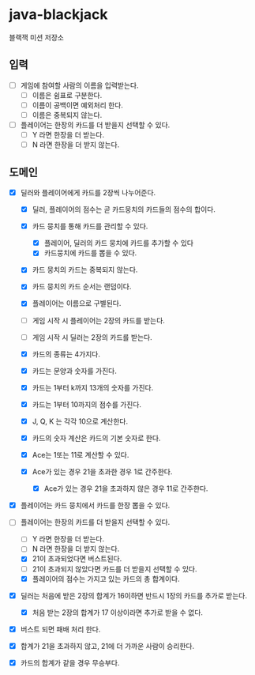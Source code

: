 # java-blackjack

블랙잭 미션 저장소

## 입력

- [ ] 게임에 참여할 사람의 이름을 입력받는다.
    - [ ] 이름은 쉼표로 구분한다.
    - [ ] 이름이 공백이면 예외처리 한다.
    - [ ] 이름은 중복되지 않는다.
- [ ] 플레이어는 한장의 카드를 더 받을지 선택할 수 있다.
    - [ ] Y 라면 한장을 더 받는다.
    - [ ] N 라면 한장을 더 받지 않는다.

## 도메인

- [x] 딜러와 플레이어에게 카드를 2장씩 나누어준다.
    - [x] 딜러, 플레이어의 점수는 곧 카드뭉치의 카드들의 점수의 합이다.
    - [x] 카드 뭉치를 통해 카드를 관리할 수 있다.
        - [x] 플레이어, 딜러의 카드 뭉치에 카드를 추가할 수 있다
        - [x] 카드뭉치에 카드를 뽑을 수 있다.
    - [x] 카드 뭉치의 카드는 중복되지 않는다.
    - [x] 카드 뭉치의 카드 순서는 랜덤이다.
    - [x] 플레이어는 이름으로 구별된다.
    - [ ] 게임 시작 시 플레이어는 2장의 카드를 받는다.
    - [ ] 게임 시작 시 딜러는 2장의 카드를 받는다.

    - [x] 카드의 종류는 4가지다.
    - [x] 카드는 문양과 숫자를 가진다.
    - [x] 카드는 1부터 k까지 13개의 숫자를 가진다.
    - [x] 카드는 1부터 10까지의 점수를 가진다.
    - [x] J, Q, K 는 각각 10으로 계산한다.
    - [x] 카드의 숫자 계산은 카드의 기본 숫자로 한다.
    - [x] Ace는 1또는 11로 계산할 수 있다.
    - [x] Ace가 있는 경우 21을 초과한 경우 1로 간주한다.
        - [x] Ace가 있는 경우 21을 초과하지 않은 경우 11로 간주한다.

- [x] 플레이어는 카드 뭉치에서 카드를 한장 뽑을 수 있다.
- [ ] 플레이어는 한장의 카드를 더 받을지 선택할 수 있다.
    - [ ] Y 라면 한장을 더 받는다.
    - [ ] N 라면 한장을 더 받지 않는다.
    - [x] 21이 초과되었다면 버스트된다.
    - [ ] 21이 초과되지 않았다면 카드를 더 받을지 선택할 수 있다.
    - [x] 플레이어의 점수는 가지고 있는 카드의 총 합계이다.

- [x] 딜러는 처음에 받은 2장의 합계가 16이하면 반드시 1장의 카드를 추가로 받는다.
    - [x] 처음 받는 2장의 합계가 17 이상이라면 추가로 받을 수 없다.

- [x] 버스트 되면 패배 처리 한다.

- [x] 합계가 21을 초과하지 않고, 21에 더 가까운 사람이 승리한다.

- [x] 카드의 합계가 같을 경우 무승부다.
